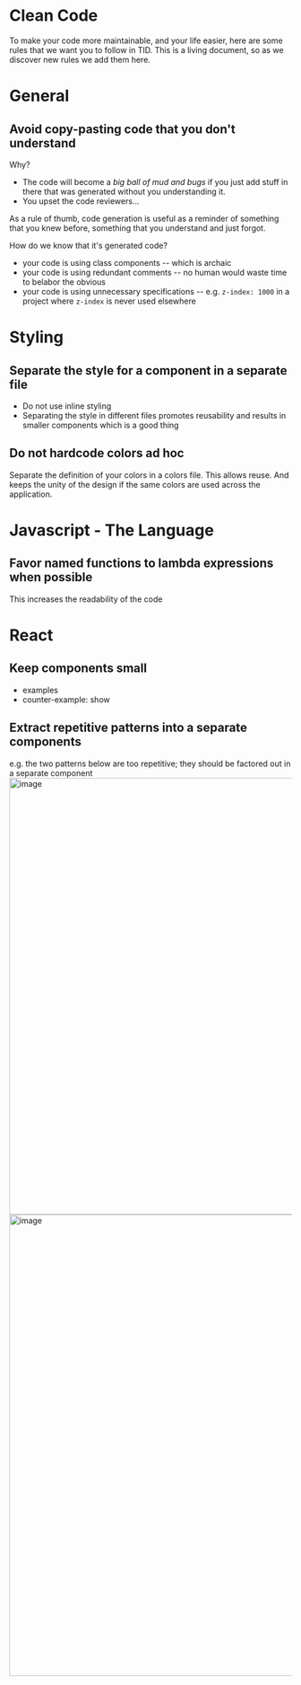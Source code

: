 # Clean Code

To make your code more maintainable, and your life easier, here are some rules that we want you to follow in TID. This is a living document, so as we discover new rules we add them here.





# General

## Avoid copy-pasting code that you don't understand

Why?
- The code will become a *big ball of mud and bugs* if you just add stuff in there that was generated without you understanding it. 
- You upset the code reviewers...

As a rule of thumb, code generation is useful as a reminder of something that you knew before, something that you understand and just forgot. 

How do we know that it's generated code?
- your code is using class components -- which is archaic
- your code is using redundant comments -- no human would waste time to belabor the obvious
- your code is using unnecessary specifications -- e.g. `z-index: 1000` in a project where `z-index` is never used elsewhere


# Styling

## Separate the style for a component in a separate file
- Do not use inline styling
- Separating the style in different files promotes reusability and results in smaller components which is a good thing


## Do not hardcode colors ad hoc 
Separate the definition of your colors in a colors file. This allows reuse. And keeps the unity of the design if the same colors are used across the application. 



# Javascript - The Language

## Favor named functions to lambda expressions when possible
This increases the readability of the code


# React

## Keep components small
- examples 
- counter-example: show 

## Extract repetitive patterns into a separate components
e.g. the two patterns below are too repetitive; they should be factored out in a separate component
<img width="778" alt="image" src="https://github.com/user-attachments/assets/c0417216-c537-474b-b64e-9c039a2f86e6">
<img width="822" alt="image" src="https://github.com/user-attachments/assets/85b15686-71c7-4dcd-9203-36a6877634e4">
